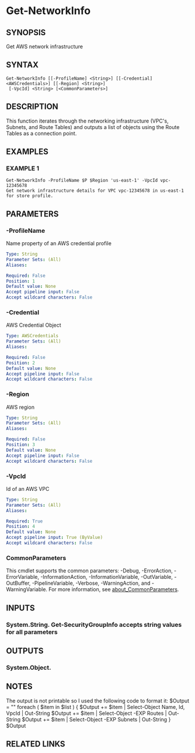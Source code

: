 # Get-NetworkInfo

## SYNOPSIS
Get AWS network infrastructure

## SYNTAX

```
Get-NetworkInfo [[-ProfileName] <String>] [[-Credential] <AWSCredentials>] [[-Region] <String>]
 [-VpcId] <String> [<CommonParameters>]
```

## DESCRIPTION
This function iterates through the networking infrastructure (VPC's,
Subnets, and Route Tables) and outputs a list of objects using the
Route Tables as a connection point.

## EXAMPLES

### EXAMPLE 1
```
Get-NetworkInfo -ProfileName $P $Region 'us-east-1' -VpcId vpc-12345678
Get network infrastructure details for VPC vpc-12345678 in us-east-1 for store profile.
```

## PARAMETERS

### -ProfileName
Name property of an AWS credential profile

```yaml
Type: String
Parameter Sets: (All)
Aliases:

Required: False
Position: 1
Default value: None
Accept pipeline input: False
Accept wildcard characters: False
```

### -Credential
AWS Credential Object

```yaml
Type: AWSCredentials
Parameter Sets: (All)
Aliases:

Required: False
Position: 2
Default value: None
Accept pipeline input: False
Accept wildcard characters: False
```

### -Region
AWS region

```yaml
Type: String
Parameter Sets: (All)
Aliases:

Required: False
Position: 3
Default value: None
Accept pipeline input: False
Accept wildcard characters: False
```

### -VpcId
Id of an AWS VPC

```yaml
Type: String
Parameter Sets: (All)
Aliases:

Required: True
Position: 4
Default value: None
Accept pipeline input: True (ByValue)
Accept wildcard characters: False
```

### CommonParameters
This cmdlet supports the common parameters: -Debug, -ErrorAction, -ErrorVariable, -InformationAction, -InformationVariable, -OutVariable, -OutBuffer, -PipelineVariable, -Verbose, -WarningAction, and -WarningVariable. For more information, see [about_CommonParameters](http://go.microsoft.com/fwlink/?LinkID=113216).

## INPUTS

### System.String. Get-SecurityGroupInfo accepts string values for all parameters
## OUTPUTS

### System.Object.
## NOTES
The output is not printable so I used the following code to format it:
    $Output = ""
    foreach ( $item in $list ) {
        $Output += $item | Select-Object Name, Id, VpcId | Out-String
        $Output += $item | Select-Object -EXP Routes | Out-String
        $Output += $item | Select-Object -EXP Subnets | Out-String
    }
    $Output

## RELATED LINKS
